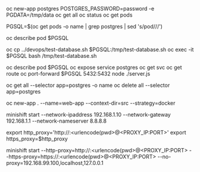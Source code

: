 oc new-app postgres POSTGRES_PASSWORD=password -e PGDATA=/tmp/data
oc get all
oc status
oc get pods

PGSQL=$(oc get pods -o name | grep postgres | sed 's/pod\///')

oc describe pod $PGSQL

oc cp ../devops/test-database.sh $PGSQL:/tmp/test-database.sh
oc exec -it $PGSQL bash /tmp/test-database.sh

oc describe pod $PGSQL
oc expose service postgres
oc get svc
oc get route
oc port-forward $PGSQL 5432:5432
node ./server.js

oc get all --selector app=postgres -o name
oc delete all --selector app=postgres

oc new-app . --name=web-app --context-dir=src --strategy=docker

minishift start --network-ipaddress 192.168.1.10 --network-gateway 192.168.1.1 --network-nameserver 8.8.8.8

export http_proxy='http://<username>:<urlencode(pwd>@<PROXY_IP:PORT>'
export https_proxy=$http_proxy

minishift start --http-proxy=http://<username>:<urlencode(pwd>@<PROXY_IP:PORT> --https-proxy=https://<username>:<urlencode(pwd>@<PROXY_IP:PORT> --no-proxy=192.168.99.100,localhost,127.0.0.1
